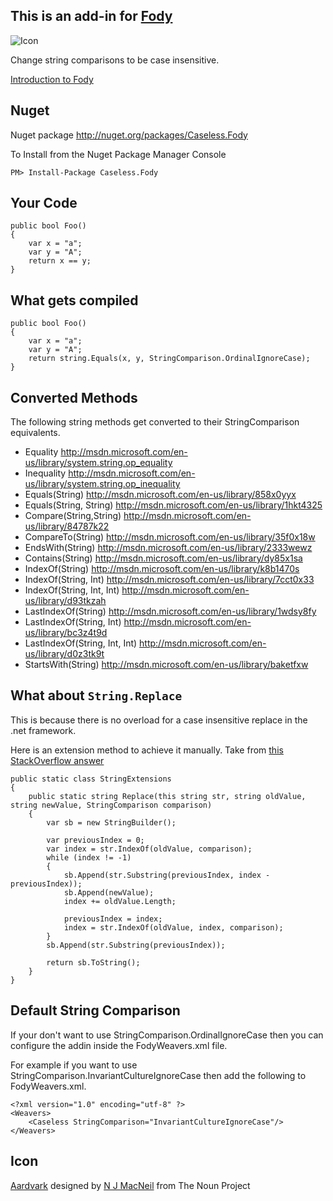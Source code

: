 ## This is an add-in for  [Fody](https://github.com/Fody/Fody) 

![Icon](https://raw.github.com/Fody/Caseless/master/Icons/package_icon.png)

Change string comparisons to be case insensitive.

[Introduction to Fody](https://github.com/Fody/Fody/wiki/SampleUsage)

## Nuget

Nuget package http://nuget.org/packages/Caseless.Fody 

To Install from the Nuget Package Manager Console 
    
    PM> Install-Package Caseless.Fody

## Your Code

    public bool Foo()
    {
        var x = "a";
        var y = "A";
        return x == y;
    }

## What gets compiled

    public bool Foo()
    {
        var x = "a";
        var y = "A";
        return string.Equals(x, y, StringComparison.OrdinalIgnoreCase);
    }

## Converted Methods

The following string methods get converted to their StringComparison equivalents.

 * Equality http://msdn.microsoft.com/en-us/library/system.string.op_equality
 * Inequality http://msdn.microsoft.com/en-us/library/system.string.op_inequality
 * Equals(String) http://msdn.microsoft.com/en-us/library/858x0yyx
 * Equals(String, String) http://msdn.microsoft.com/en-us/library/1hkt4325
 * Compare(String,String) http://msdn.microsoft.com/en-us/library/84787k22
 * CompareTo(String) http://msdn.microsoft.com/en-us/library/35f0x18w
 * EndsWith(String) http://msdn.microsoft.com/en-us/library/2333wewz
 * Contains(String) http://msdn.microsoft.com/en-us/library/dy85x1sa
 * IndexOf(String) http://msdn.microsoft.com/en-us/library/k8b1470s
 * IndexOf(String, Int) http://msdn.microsoft.com/en-us/library/7cct0x33
 * IndexOf(String, Int, Int) http://msdn.microsoft.com/en-us/library/d93tkzah
 * LastIndexOf(String) http://msdn.microsoft.com/en-us/library/1wdsy8fy
 * LastIndexOf(String, Int) http://msdn.microsoft.com/en-us/library/bc3z4t9d
 * LastIndexOf(String, Int, Int) http://msdn.microsoft.com/en-us/library/d0z3tk9t
 * StartsWith(String) http://msdn.microsoft.com/en-us/library/baketfxw

## What about `String.Replace`

This is because there is no overload for a case insensitive replace in the .net framework. 

Here is an extension method to achieve it manually. Take from [this StackOverflow answer](http://stackoverflow.com/a/244933/53158)
 
```
public static class StringExtensions
{
    public static string Replace(this string str, string oldValue, string newValue, StringComparison comparison)
    {
        var sb = new StringBuilder();

        var previousIndex = 0;
        var index = str.IndexOf(oldValue, comparison);
        while (index != -1)
        {
            sb.Append(str.Substring(previousIndex, index - previousIndex));
            sb.Append(newValue);
            index += oldValue.Length;

            previousIndex = index;
            index = str.IndexOf(oldValue, index, comparison);
        }
        sb.Append(str.Substring(previousIndex));

        return sb.ToString();
    }
}
```

## Default String Comparison

If your don't want to use StringComparison.OrdinalIgnoreCase then you can configure the addin inside the FodyWeavers.xml file.

For example if you want to use StringComparison.InvariantCultureIgnoreCase then add the following to FodyWeavers.xml.

    <?xml version="1.0" encoding="utf-8" ?>
    <Weavers>
        <Caseless StringComparison="InvariantCultureIgnoreCase"/>
    </Weavers>

## Icon 

<a href="http://thenounproject.com/noun/aardvark/#icon-No6982" target="_blank">Aardvark</a> designed by <a href="http://thenounproject.com/nmac" target="_blank">N J MacNeil</a> from The Noun Project
